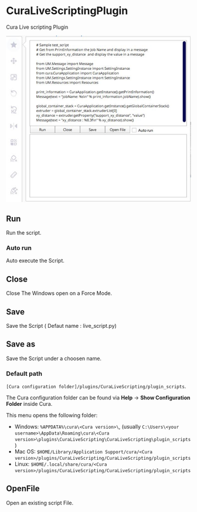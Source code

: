 # CuraLiveScriptingPlugin

Cura Live scripting Plugin

![LiveScriptingPlugin](./livescript.jpg)

## Run
  Run the script.
  
### Auto run
  Auto execute the Script.

## Close
  Close The Windows open on a Force Mode.
  
## Save
  Save the Script ( Defaut name : live_script.py)

## Save as
  Save the Script under a choosen name.
  
### Default path
  `[Cura configuration folder]/plugins/CuraLiveScripting/plugin_scripts`.

The Cura configuration folder can be found via **Help** -> **Show Configuration Folder** inside Cura.

This menu opens the following folder:
* Windows: `%APPDATA%\cura\<Cura version>\`, (usually `C:\Users\<your username>\AppData\Roaming\cura\<Cura version>\plugins\CuraLiveScripting\CuraLiveScripting\plugin_scripts`)
* Mac OS: `$HOME/Library/Application Support/cura/<Cura version>/plugins/CuraLiveScripting/CuraLiveScripting/plugin_scripts`
* Linux: `$HOME/.local/share/cura/<Cura version>/plugins/CuraLiveScripting/CuraLiveScripting/plugin_scripts`

## OpenFile

Open an existing script File.


